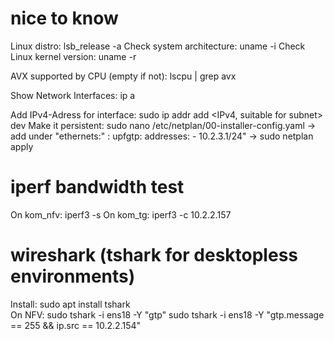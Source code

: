 # nice to know
Linux distro: lsb_release -a
Check system architecture: uname -i
Check Linux kernel version: uname -r

AVX supported by CPU (empty if not): lscpu | grep avx

Show Network Interfaces: ip a

Add IPv4-Adress for interface: sudo ip addr add <IPv4, suitable for subnet> dev <Interface name: upfgtp>
Make it persistent: sudo nano /etc/netplan/00-installer-config.yaml
-> add under "ethernets:" :
    upfgtp:
      addresses:
        - 10.2.3.1/24"
-> sudo netplan apply


# iperf bandwidth test
On kom_nfv: iperf3 -s
On kom_tg: iperf3 -c 10.2.2.157

# wireshark (tshark for desktopless environments)
Install: sudo apt install tshark  
On NFV: sudo tshark -i ens18 -Y "gtp"
sudo tshark -i ens18 -Y "gtp.message == 255 && ip.src == 10.2.2.154"

